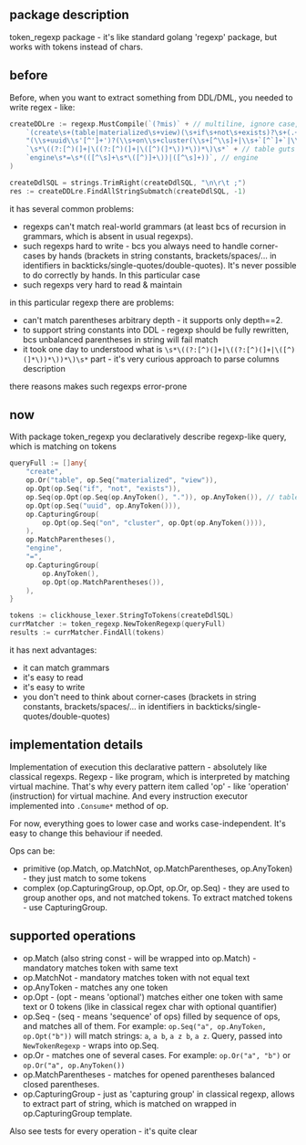 ## package description

token_regexp package - it's like standard golang 'regexp' package, but works with tokens instead of chars.


## before

Before, when you want to extract something from DDL/DML, you needed to write regex - like:

```go
createDDLre := regexp.MustCompile(`(?mis)` + // multiline, ignore case, dot matches new line
	`(create\s+(table|materialized\s+view)(\s+if\s+not\s+exists)?\s+(.+?))` + // create table/mv and name
	"(\\s+uuid\\s'[^']+')?(\\s+on\\s+cluster(\\s+[^\\s]+|\\s+`[^`]+`|\\s+\"[^\"]+\"|))?" + // uuid, on cluster optional clauses
	`\s*\((?:[^)(]+|\((?:[^)(]+|\([^)(]*\))*\))*\)\s*` + // table guts
	`engine\s*=\s*(([^\s]+\s*\([^)]+\))|([^\s]+))`, // engine
)

createDdlSQL = strings.TrimRight(createDdlSQL, "\n\r\t ;")
res := createDDLre.FindAllStringSubmatch(createDdlSQL, -1)
```

it has several common problems:
* regexps can't match real-world grammars (at least bcs of recursion in grammars, which is absent in usual regexps).
* such regexps hard to write - bcs you always need to handle corner-cases by hands (brackets in string constants, brackets/spaces/... in identifiers in backticks/single-quotes/double-quotes). It's never possible to do correctly by hands. In this particular case
* such regexps very hard to read & maintain

in this particular regexp there are problems:
* can't match parentheses arbitrary depth - it supports only depth==2.
* to support string constants into DDL - regexp should be fully rewritten, bcs unbalanced parentheses in string will fail match
* it took one day to understood what is `\s*\((?:[^)(]+|\((?:[^)(]+|\([^)(]*\))*\))*\)\s*` part - it's very curious approach to parse columns description

there reasons makes such regexps error-prone


## now

With package token_regexp you declaratively describe regexp-like query, which is matching on tokens

```go
queryFull := []any{
	"create",
	op.Or("table", op.Seq("materialized", "view")),
	op.Opt(op.Seq("if", "not", "exists")),
	op.Seq(op.Opt(op.Seq(op.AnyToken(), ".")), op.AnyToken()), // tableIdentifier
	op.Opt(op.Seq("uuid", op.AnyToken())),
	op.CapturingGroup(
		op.Opt(op.Seq("on", "cluster", op.Opt(op.AnyToken()))),
	),
	op.MatchParentheses(),
	"engine",
	"=",
	op.CapturingGroup(
		op.AnyToken(),
		op.Opt(op.MatchParentheses()),
	),
}

tokens := clickhouse_lexer.StringToTokens(createDdlSQL)
currMatcher := token_regexp.NewTokenRegexp(queryFull)
results := currMatcher.FindAll(tokens)
```

it has next advantages:
* it can match grammars
* it's easy to read
* it's easy to write
* you don't need to think about corner-cases (brackets in string constants, brackets/spaces/... in identifiers in backticks/single-quotes/double-quotes)


## implementation details

Implementation of execution this declarative pattern - absolutely like classical regexps. Regexp - like program, which is interpreted by matching virtual machine. That's why every pattern item called 'op' - like 'operation' (instruction) for virtual machine. And every instruction executor implemented into `.Consume*` method of op.

For now, everything goes to lower case and works case-independent. It's easy to change this behaviour if needed.

Ops can be:
* primitive (op.Match, op.MatchNot, op.MatchParentheses, op.AnyToken) - they just match to some tokens
* complex (op.CapturingGroup, op.Opt, op.Or, op.Seq) - they are used to group another ops, and not matched tokens. To extract matched tokens - use CapturingGroup.


## supported operations

* op.Match (also string const - will be wrapped into op.Match) - mandatory matches token with same text
* op.MatchNot - mandatory matches token with not equal text
* op.AnyToken - matches any one token
* op.Opt - (opt - means 'optional') matches either one token with same text or 0 tokens (like in classical regex char with optional quantifier)
* op.Seq - (seq - means 'sequence' of ops) filled by sequence of ops, and matches all of them. For example: `op.Seq("a", op.AnyToken, op.Opt("b"))` will match strings: `a`, `a b`, `a z b`, `a z`. Query, passed into `NewTokenRegexp` - wraps into op.Seq.
* op.Or - matches one of several cases. For example: `op.Or("a", "b")` or `op.Or("a", op.AnyToken())`
* op.MatchParentheses - matches for opened parentheses balanced closed parentheses.
* op.CapturingGroup - just as 'capturing group' in classical regexp, allows to extract part of string, which is matched on wrapped in op.CapturingGroup template.

Also see tests for every operation - it's quite clear
